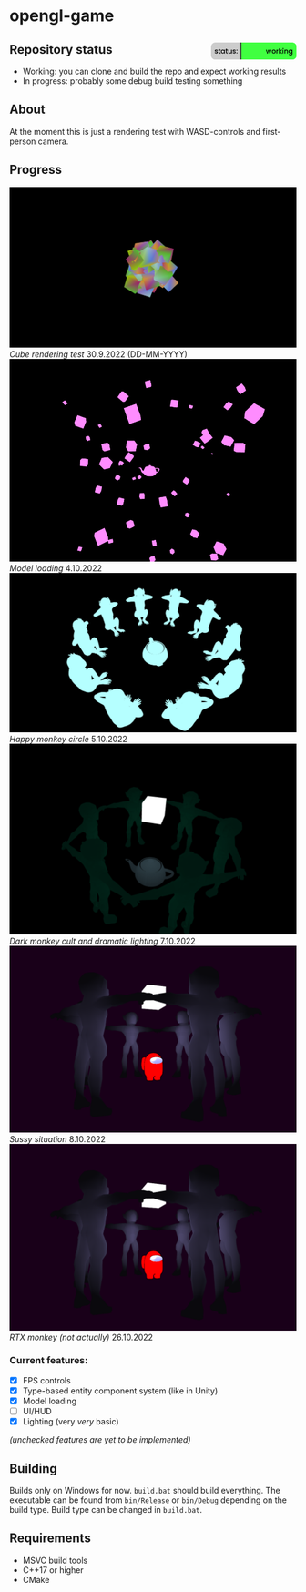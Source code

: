 # opengl-game
## Repository status <img src="/images/status.png?" width="150" height="30" align="right"/>

- Working: you can clone and build the repo and expect working results
- In progress: probably some debug build testing something

## About
At the moment this is just a rendering test with WASD-controls and first-person camera.
## Progress
![Image showing the game](/images/screenshot.png)
*Cube rendering test* 30.9.2022 (DD-MM-YYYY)
![Image also showing the game](/images/screenshot2.png)
*Model loading* 4.10.2022
![Image also showing the game](/images/screenshot3.png)
*Happy monkey circle* 5.10.2022
![Image showing the lighting](/images/screenshot4.png)
*Dark monkey cult and dramatic lighting* 7.10.2022
![Image showing amogus](/images/screenshot5.png)
*Sussy situation* 8.10.2022
![Image rtx monke](/images/screenshot5.png)
*RTX monkey <span size="2">(not actually)</span>* 26.10.2022
### Current features:
- [x] FPS controls
- [x] Type-based entity component system (like in Unity)
- [x] Model loading
- [ ] UI/HUD
- [x] Lighting (very *very* basic)

*(unchecked features are yet to be implemented)*
## Building
Builds only on Windows for now. ``build.bat`` should build everything. The executable can be found from ``bin/Release`` or ``bin/Debug`` depending on the build type. Build type can be changed in ``build.bat``.
## Requirements
- MSVC build tools
- C++17 or higher
- CMake